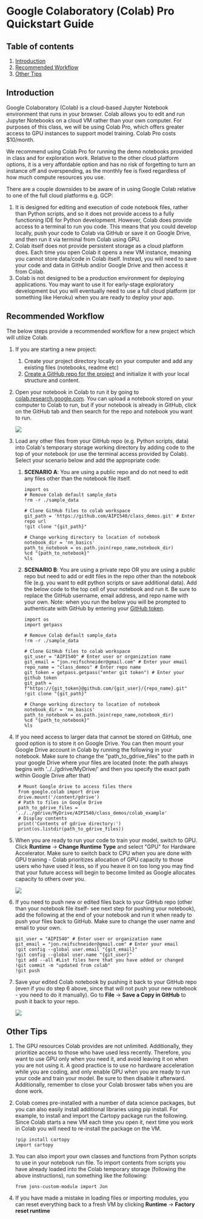 # Google Colaboratory (Colab) Pro Quickstart Guide

## Table of contents

1. [Introduction](#introduction)
2. [Recommended Workflow](#recommended-workflow)
3. [Other Tips](#other-tips)

## Introduction

Google Colaboratory (Colab) is a cloud-based Jupyter Notebook environment that runs in your browser.  Colab allows you to edit and run Jupyter Notebooks on a cloud VM rather than your own computer.  For purposes of this class, we will be using Colab Pro, which offers greater access to GPU instances to support model training.  Colab Pro costs $10/month.  

We recommend using Colab Pro for running the demo notebooks provided in class and for exploration work.  Relative to the other cloud platform options, it is a very affordable option and has no risk of forgetting to turn an instance off and overspending, as the monthly fee is fixed regardless of how much compute resources you use.

There are a couple downsides to be aware of in using Google Colab relative to one of the full cloud platforms e.g. GCP:  
1) It is designed for editing and execution of code notebook files, rather than Python scripts, and so it does not provide access to a fully functioning IDE for Python development.  However, Colab does provide access to a terminal to run you code.  This means that you could develop locally, push your code to Colab via GitHub or save it on Google Drive, and then run it via terminal from Colab using GPU.
2) Colab itself does not provide persistent storage as a cloud platform does.  Each time you open Colab it opens a new VM instance, meaning you cannot store data/code in Colab itself.  Instead, you will need to save your code and data in GitHub and/or Google Drive and then access it from Colab.  
3) Colab is not designed to be a production environment for deploying applications.  You may want to use it for early-stage exploratory development but you will eventually need to use a full cloud platform (or something like Heroku) when you are ready to deploy your app.

## Recommended Workflow
The below steps provide a recommended workflow for a new project which will utilize Colab.

1) If you are starting a new project:
    1) Create your project directory locally on your computer and add any existing files (notebooks, readme etc)
    2) [Create a GitHub repo for the project](https://docs.github.com/en/github/importing-your-projects-to-github/importing-source-code-to-github/adding-an-existing-project-to-github-using-the-command-line#adding-a-project-to-github-without-github-cli) and initialize it with your local structure and content. 
2) Open your notebook in Colab to run it by going to [colab.research.google.com](colab.research.google.com).  You can upload a notebook stored on your computer to Colab to run, but if your notebook is already in GitHub, click on the GitHub tab and then search for the repo and notebook you want to run.

    ![](.img/colab_openrepo.png)

3) Load any other files from your GitHub repo (e.g. Python scripts, data) into Colab's temporary storage working directory by adding code to the top of your notebook (or use the terminal access provided by Colab).  Select your scenario below and add the appropriate code:

    1) **SCENARIO A**: You are using a public repo and do not need to edit any files other than the notebook file itself.  

        ```
        import os
        # Remove Colab default sample_data
        !rm -r ./sample_data

        # Clone GitHub files to colab workspace
        git_path = 'https://github.com/AIPI540/class_demos.git' # Enter repo url
        !git clone "{git_path}"

        # Change working directory to location of notebook
        notebook_dir = 'nn_basics'
        path_to_notebook = os.path.join(repo_name,notebook_dir)
        %cd "{path_to_notebook}"
        %ls
        ```


    2) **SCENARIO B**: You are using a private repo OR you are using a public repo but need to add or edit files in the repo other than the notebook file (e.g. you want to edit python scripts or save additional data).  Add the below code to the top cell of your notebook and run it.  Be sure to replace the GitHub username, email address, and repo name with your own.  Note: when you run the below you will be prompted to authenticate with GitHub by entering your [GitHub token](https://docs.github.com/en/authentication/keeping-your-account-and-data-secure/creating-a-personal-access-token).

        ```
        import os
        import getpass

        # Remove Colab default sample_data
        !rm -r ./sample_data

        # Clone GitHub files to colab workspace
        git_user = "AIPI540" # Enter user or organization name
        git_email = "jon.reifschneider@gmail.com" # Enter your email
        repo_name = "class_demos" # Enter repo name
        git_token = getpass.getpass("enter git token") # Enter your github token 
        git_path = f"https://{git_token}@github.com/{git_user}/{repo_name}.git"
        !git clone "{git_path}"

        # Change working directory to location of notebook
        notebook_dir = 'nn_basics'
        path_to_notebook = os.path.join(repo_name,notebook_dir)
        %cd "{path_to_notebook}"
        %ls
        ```

4) If you need access to larger data that cannot be stored on GitHub, one good option is to store it on Google Drive.  You can then mount your Google Drive account in Colab by running the following in your notebook.  Make sure to change the "path_to_gdrive_files" to the path in your google Drive where your files are located (note: the path always begins with '../../gdrive/MyDrive/' and then you specify the exact path within Google Drive after that)

        # Mount Google drive to access files there
        from google.colab import drive
        drive.mount('/content/gdrive')
        # Path to files in Google Drive
        path_to_gdrive_files = '../../gdrive/MyDrive/AIPI540/class_demos/colab_example'
        # Display contents
        print('Contents of gdrive directory:')
        print(os.listdir(path_to_gdrive_files))

5) When you are ready to run your code to train your model, switch to GPU.  Click **Runtime** -> **Change Runtime Type** and select "GPU" for Hardware Accelerator.  Make sure to switch back to CPU when you are done with GPU training - Colab prioritizes allocation of GPU capacity to those users who have used it less, so if you heave it on too long you may find that your future access will begin to become limited as Google allocates capacity to others over you.

    ![](.img/colab_startgpu.png)

6) If you need to push new or edited files back to your GitHub repo (other than your notebook file itself- see next step for pushing your notebook), add the following at the end of your notebook and run it when ready to push your files back to GitHub.  Make sure to change the user name and email to your own.

    ```
    git_user = "AIPI540" # Enter user or organization name
    git_email = "jon.reifschneider@gmail.com" # Enter your email
    !git config --global user.email "{git_email}"
    !git config --global user.name "{git_user}"
    !git add --all #List files here that you have added or changed
    !git commit -m "updated from colab"
    !git push
    ```
7) Save your edited Colab notebook by pushing it back to your GitHub repo (even if you do step 6 above, since that will not push your new notebook - you need to do it manually).  Go to **File** -> **Save a Copy in GitHub** to push it back to your repo.

    ![](.img/colab_pushtogithub.png)

## Other Tips  
1) The GPU resources Colab provides are not unlimited.  Additionally, they prioritize access to those who have used less recently.  Therefore, you want to use GPU only when you need it, and avoid leaving it on when you are not using it.  A good practice is to use no hardware acceleration while you are coding, and only enable GPU when you are ready to run your code and train your model.  Be sure to then disable it afterward.  Additionally, remember to close your Colab broswer tabs when you are done work.

2) Colab comes pre-installed with a number of data science packages, but you can also easily install additional libraries using pip install.  For example, to install and import the Cartopy package run the following.  Since Colab starts a new VM each time you open it, next time you work in Colab you will need to re-install the package on the VM.
    ```
    !pip install cartopy
    import cartopy
    ```

3) You can also import your own classes and functions from Python scripts to use in your notebook run file.  To import contents from scripts you have already loaded into the Colab temporary storage (following the above instructions), run something like the following:
    ```
    from jons-custom-module import Jon
    ```
    
4) If you have made a mistake in loading files or importing modules, you can reset everything back to a fresh VM by clicking **Runtime** -> **Factory reset runtime**